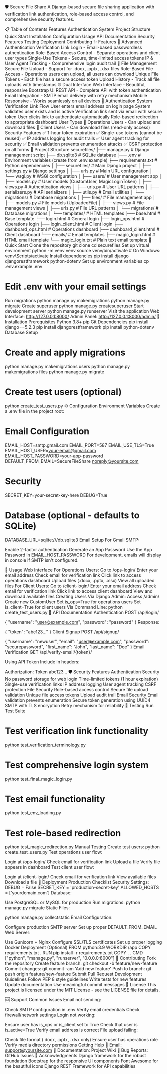 
🛡️ Secure File Share
A Django-based secure file sharing application with verification link authentication, role-based access control, and comprehensive security features.

📋 Table of Contents
Features
Authentication System
Project Structure
Quick Start
Installation
Configuration
Usage
API Documentation
Security Features
Testing
Deployment
Contributing
✨ Features
🔐 Advanced Authentication
Verification Link Login - Email-based passwordless authentication
Role-Based Access Control - Separate operations and client user types
Single-Use Tokens - Secure, time-limited access tokens
IP & User Agent Tracking - Comprehensive login audit trail
📁 File Management
Secure File Upload - Support for .docx, .pptx, .xlsx files
Role-Based File Access - Operations users can upload, all users can download
Unique File Tokens - Each file has a secure access token
Upload History - Track all file uploads with timestamps
🌐 Dual Interface
Web Interface - Beautiful, responsive Bootstrap UI
REST API - Complete API with token authentication
Email Integration - SMTP email delivery with retry mechanism
Mobile Responsive - Works seamlessly on all devices
🔑 Authentication System
Verification Link Flow
User enters email address on login page
System validates user exists and is active
Verification link sent via email with secure token
User clicks link to authenticate automatically
Role-based redirection to appropriate dashboard
User Types
🔧 Operations Users - Can upload and download files
👥 Client Users - Can download files (read-only access)
Security Features
✅ 1-hour token expiration
✅ Single-use tokens (cannot be reused)
✅ IP address logging for audit trails
✅ User agent tracking for security
✅ Email validation prevents enumeration attacks
✅ CSRF protection on all forms
📁 Project Structure
securefiles/
├── manage.py                    # Django management script
├── db.sqlite3                  # SQLite database
├── .env                        # Environment variables (create from .env.example)
├── requirements.txt            # Python dependencies
│
├── securefiles/                # Main Django project
│   ├── settings.py            # Django settings
│   ├── urls.py                # Main URL configuration
│   └── wsgi.py                # WSGI configuration
│
├── users/                      # User management app
│   ├── models.py              # User models (CustomUser, MagicLoginToken)
│   ├── views.py               # Authentication views
│   ├── urls.py                # User URL patterns
│   ├── serializers.py         # API serializers
│   ├── utils.py               # Email utilities
│   └── migrations/            # Database migrations
│
├── files/                      # File management app
│   ├── models.py              # File models (UploadedFile)
│   ├── views.py               # File management views
│   ├── urls.py                # File URL patterns
│   └── migrations/            # Database migrations
│
└── templates/                  # HTML templates
    ├── base.html              # Base template
    ├── login.html             # General login
    ├── login_ops.html         # Operations login
    ├── login_client.html      # Client login
    ├── dashboard_ops.html     # Operations dashboard
    ├── dashboard_client.html  # Client dashboard
    └── emails/                # Email templates
        ├── magic_login.html   # HTML email template
        └── magic_login.txt    # Plain text email template
🚀 Quick Start
Clone the repository
git clone <repository-url>
cd securefiles
Set up virtual environment
python -m venv venv
source venv/bin/activate  # On Windows: venv\Scripts\activate
Install dependencies
pip install django djangorestframework python-dotenv
Set up environment variables
cp .env.example .env
# Edit .env with your email settings
Run migrations
python manage.py makemigrations
python manage.py migrate
Create superuser
python manage.py createsuperuser
Start development server
python manage.py runserver
Visit the application
Web Interface: http://127.0.0.1:8000/
Admin Panel: http://127.0.0.1:8000/admin/
🔧 Installation
Prerequisites
Python 3.8+
pip
Git
Dependencies
pip install django==5.2.3
pip install djangorestframework
pip install python-dotenv
Database Setup
# Create and apply migrations
python manage.py makemigrations users
python manage.py makemigrations files
python manage.py migrate

# Create test users (optional)
python create_test_users.py
⚙️ Configuration
Environment Variables
Create a .env file in the project root:

# Email Configuration
EMAIL_HOST=smtp.gmail.com
EMAIL_PORT=587
EMAIL_USE_TLS=True
EMAIL_HOST_USER=your-email@gmail.com
EMAIL_HOST_PASSWORD=your-app-password
DEFAULT_FROM_EMAIL=SecureFileShare <noreply@yoursite.com>

# Security
SECRET_KEY=your-secret-key-here
DEBUG=True

# Database (optional - defaults to SQLite)
DATABASE_URL=sqlite:///db.sqlite3
Email Setup
For Gmail SMTP:

Enable 2-factor authentication
Generate an App Password
Use the App Password in EMAIL_HOST_PASSWORD
For development, emails will display in console if SMTP isn't configured.

📖 Usage
Web Interface
For Operations Users:
Go to /ops-login/
Enter your email address
Check email for verification link
Click link to access operations dashboard
Upload files (.docx, .pptx, .xlsx)
View all uploaded files
For Client Users:
Go to /client-login/
Enter your email address
Check email for verification link
Click link to access client dashboard
View and download available files
Creating Users
Via Django Admin:
Access /admin/
Create new CustomUser
Set is_ops=True for operations users
Set is_client=True for client users
Via Command Line:
python create_test_users.py
🔌 API Documentation
Authentication
POST /api/login/

{
    "username": "user@example.com",
    "password": "password"
}
Response:

{
    "token": "abc123..."
}
Client Signup
POST /api/signup/

{
    "username": "newuser",
    "email": "user@example.com",
    "password": "securepassword",
    "first_name": "John",
    "last_name": "Doe"
}
Email Verification
GET /api/verify-email/{token}/

Using API Token
Include in headers:

Authorization: Token abc123...
🛡️ Security Features
Authentication Security
No password storage for web login
Time-limited tokens (1 hour expiration)
Single-use verification links
IP address logging
User agent tracking
CSRF protection
File Security
Role-based access control
Secure file upload validation
Unique file access tokens
Upload audit trail
Email Security
Email validation prevents enumeration
Secure token generation using UUID4
SMTP with TLS encryption
Retry mechanism for reliability
🧪 Testing
Run Test Suite
# Test verification link functionality
python test_verification_terminology.py

# Test comprehensive login system
python test_final_magic_login.py

# Test email functionality
python test_env_loading.py

# Test role-based redirection
python test_magic_redirection.py
Manual Testing
Create test users:
python create_test_users.py
Test operations user flow:

Login at /ops-login/
Check email for verification link
Upload a file
Verify file appears in dashboard
Test client user flow:

Login at /client-login/
Check email for verification link
View available files
Download a file
🚀 Deployment
Production Checklist
Security Settings:
DEBUG = False
SECRET_KEY = 'production-secret-key'
ALLOWED_HOSTS = ['yourdomain.com']
Database:

Use PostgreSQL or MySQL for production
Run migrations: python manage.py migrate
Static Files:

python manage.py collectstatic
Email Configuration:

Configure production SMTP server
Set up proper DEFAULT_FROM_EMAIL
Web Server:

Use Gunicorn + Nginx
Configure SSL/TLS certificates
Set up proper logging
Docker Deployment (Optional)
FROM python:3.9
WORKDIR /app
COPY requirements.txt .
RUN pip install -r requirements.txt
COPY . .
CMD ["python", "manage.py", "runserver", "0.0.0.0:8000"]
🤝 Contributing
Fork the repository
Create feature branch: git checkout -b feature/new-feature
Commit changes: git commit -am 'Add new feature'
Push to branch: git push origin feature/new-feature
Submit Pull Request
Development Guidelines
Follow PEP 8 style guidelines
Write tests for new features
Update documentation
Use meaningful commit messages
📝 License
This project is licensed under the MIT License - see the LICENSE file for details.

🆘 Support
Common Issues
Email not sending:

Check SMTP configuration in .env
Verify email credentials
Check firewall/network settings
Login not working:

Ensure user has is_ops or is_client set to True
Check that user is is_active=True
Verify email address is correct
File upload failing:

Check file format (.docx, .pptx, .xlsx only)
Ensure user has operations role
Verify media directory permissions
Getting Help
📧 Email: support@yoursite.com
📖 Documentation: Project Wiki
🐛 Bug Reports: GitHub Issues
🙏 Acknowledgments
Django framework for the robust foundation
Bootstrap for the responsive UI components
Font Awesome for the beautiful icons
Django REST Framework for API capabilities
